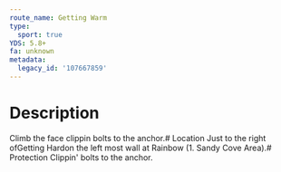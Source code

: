 ```yaml
---
route_name: Getting Warm
type:
  sport: true
YDS: 5.8+
fa: unknown
metadata:
  legacy_id: '107667859'
---
```

# Description
Climb the face clippin bolts to the anchor.# Location
Just to the right ofGetting Hardon the left most wall at Rainbow (1. Sandy Cove Area).# Protection
Clippin' bolts to the anchor.
